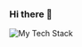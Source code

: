 ### Hi there 👋

<!--
**priyankapatelll/priyankapatelll** is a ✨ _special_ ✨ repository because its `README.md` (this file) appears on your GitHub profile.

Here are some ideas to get you started:

- 🔭 I’m currently working on ...
- 🌱 I’m currently learning ...
- 👯 I’m looking to collaborate on ...
- 🤔 I’m looking for help with ...
- 💬 Ask me about ...
- 📫 How to reach me: ...
- 😄 Pronouns: ...
- ⚡ Fun fact: ...
-->


<img src="https://github-readme-tech-stack.vercel.app/api/cards?title=Tech%20Stack&lineCount=3&theme=gotham&align=left&showBorder=true&borderRadius=4.5&fontSize=20&fontWeight=thin&line1=COFFEESCRIPT,JAVA,2F2625;Javascript,JavaScript,F7DF1E;html5,HTML,E34F26;CSS3,CSS,1572B6;&line1=COFFEESCRIPT,JAVA,2F2625;Javascript,JavaScript,F7DF1E;html5,HTML,E34F26;CSS3,CSS,1572B6;&line2=IntelliJ IDEA,IntelliJ IDEA,000000;PostgreSQL,PostgreSQL,4169E1;Visual Studio Code,Visual Studio Code,007ACC;Postman,Postman,FF6C37;JSON,JSON,000000;&line1=COFFEESCRIPT,JAVA,2F2625;Javascript,JavaScript,F7DF1E;html5,HTML,E34F26;CSS3,CSS,1572B6;&line2=IntelliJ IDEA,IntelliJ IDEA,000000;PostgreSQL,PostgreSQL,4169E1;Visual Studio Code,Visual Studio Code,007ACC;Postman,Postman,FF6C37;JSON,JSON,000000;&line3=Vue.js,Vue.js,4FC08D;Git,Git,F05032;JUnit5,JUnit,25A162;Spring Boot,Spring Boot,6DB33F;&line1=COFFEESCRIPT,JAVA,2F2625;Javascript,JavaScript,F7DF1E;html5,HTML,E34F26;CSS3,CSS,1572B6;&line2=IntelliJ IDEA,IntelliJ IDEA,000000;PostgreSQL,PostgreSQL,4169E1;Visual Studio Code,Visual Studio Code,007ACC;Postman,Postman,FF6C37;JSON,JSON,000000;&line3=Vue.js,Vue.js,4FC08D;Git,Git,F05032;JUnit5,JUnit,25A162;Spring Boot,Spring Boot,6DB33F;&line1=COFFEESCRIPT,JAVA,2F2625;Javascript,JavaScript,F7DF1E;html5,HTML,E34F26;CSS3,CSS,1572B6;&line2=IntelliJ IDEA,IntelliJ IDEA,000000;PostgreSQL,PostgreSQL,4169E1;Visual Studio Code,Visual Studio Code,007ACC;Postman,Postman,FF6C37;JSON,JSON,000000;&line3=Vue.js,Vue.js,4FC08D;Git,Git,F05032;JUnit5,JUnit,25A162;Spring Boot,Spring Boot,6DB33F;" alt="My Tech Stack" />
